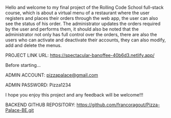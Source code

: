 Hello and welcome to my final project of the Rolling Code School full-stack course, which is about a virtual menu of a restaurant where the user registers and places their orders through the web app, the user can also see the status of his order. The administrator updates the orders required by the user and performs them, it should also be noted that the administrator not only has full control over the orders, there are also the users who can activate and deactivate their accounts, they can also modify, add and delete the menus.

PROJECT LINK URL: https://spectacular-banoffee-40b6d3.netlify.app/

Before starting...

ADMIN ACCOUNT: pizzapalace@gmail.com

ADMIN PASSWORD: Pizza1234

I hope you enjoy this project and any feedback will be welcome!!!

BACKEND GITHUB REPOSITORY: https://github.com/francoragout/Pizza-Palace-BE.git





